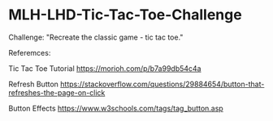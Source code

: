 # MLH-LHD-Tic-Tac-Toe-Challenge
Challenge: "Recreate the classic game - tic tac toe."

Referemces:

Tic Tac Toe Tutorial
https://morioh.com/p/b7a99db54c4a

Refresh Button
https://stackoverflow.com/questions/29884654/button-that-refreshes-the-page-on-click

Button Effects
https://www.w3schools.com/tags/tag_button.asp
